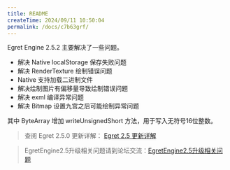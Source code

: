 ```yaml
---
title: README
createTime: 2024/09/11 10:50:04
permalink: /docs/c7b63grf/
---
```

Egret Engine 2.5.2 主要解决了一些问题。

* 解决 Native localStorage 保存失败问题
* 解决 RenderTexture 绘制错误问题
* Native 支持加载二进制文件
* 解决绘制图片有偏移量导致绘制错误问题
* 解决 exml 编译异常问题
* 解决 Bitmap 设置九宫之后可能绘制异常问题

其中 ByteArray 增加 writeUnsignedShort 方法，用于写入无符号16位整数。

>查阅 Egret 2.5.0 更新详解： [Egret 2.5 更新详解](http://edn.egret.com/cn/index.php/article/index/id/628)

>EgretEngine2.5升级相关问题请到论坛交流：[EgretEngine2.5升级相关问题](http://bbs.egret.com/forum.php?mod=viewthread&tid=11702&extra=&page=1)
